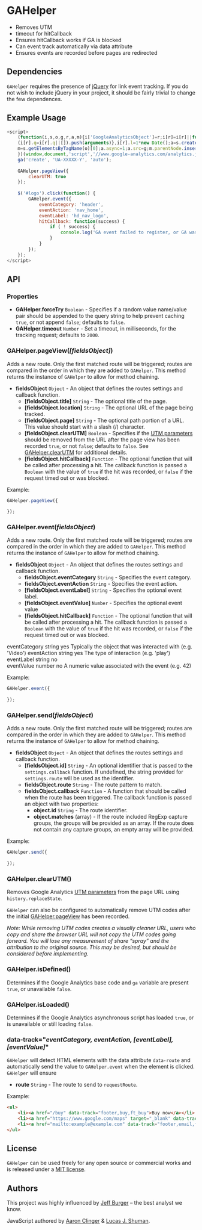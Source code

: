 # GAHelper

* Removes UTM
* timeout for hitCallback
* Ensures hitCallback works if GA is blocked
* Can event track automatically via data attribute
* Ensures events are recorded before pages are redirected

## Dependencies

`GAHelper` requires the presence of [jQuery](http://jquery.com) for link event tracking. If you do not wish to include jQuery in your project, it should be fairly trivial to change the few dependences.


## Example Usage

```js
<script>
	(function(i,s,o,g,r,a,m){i['GoogleAnalyticsObject']=r;i[r]=i[r]||function(){
	(i[r].q=i[r].q||[]).push(arguments)},i[r].l=1*new Date();a=s.createElement(o),
	m=s.getElementsByTagName(o)[0];a.async=1;a.src=g;m.parentNode.insertBefore(a,m)
	})(window,document,'script','//www.google-analytics.com/analytics.js','ga');
	ga('create', 'UA-XXXXX-Y', 'auto');
	
	GAHelper.pageView({
		clearUTM: true
	});
	
	$('#logo').click(function() {
		GAHelper.event({
			eventCategory: 'header',
			eventAction: 'nav_home',
			eventLabel: 'hd_nav_logo',
			hitCallback: function(success) {
				if ( ! success) {
					console.log('GA event failed to register, or GA was disabled by an ad blocker.');
				}
			}
		});
	});
</script>
```

## API

### Properties

* **GAHelper.forceTry** `Boolean` - Specifies if a random value name/value pair should be appended to the query string to help prevent caching `true`, or not append `false`; defaults to `false`.
* **GAHelper.timeout** `Number` - Set a timeout, in milliseconds, for the tracking request; defaults to `2000`.

### GAHelper.pageView(*[fieldsObject]*)

Adds a new route. Only the first matched route will be triggered; routes are compared in the order in which they are added to `GAHelper`. This method returns the instance of `GAHelper` to allow for method chaining.

* **fieldsObject** `Object` - An object that defines the routes settings and callback function.
    * **[fieldsObject.title]** `String` - The optional title of the page.
    * **[fieldsObject.location]** `String` - The optional URL of the page being tracked.
    * **[fieldsObject.page]** `String` - The optional path portion of a URL. This value should start with a slash (/) character.
    * **[fieldsObject.clearUTM]** `Boolean` - Specifies if the [UTM parameters](https://support.google.com/analytics/answer/1033863) should be removed from the URL after the page view has been recorded `true`, or not `false`; defaults to `false`. See [GAHelper.clearUTM](#gahelperclearutm) for additional details.
    * **[fieldsObject.hitCallback]** `Function` - The optional function that will be called after processing a hit. The callback function is passed a `Boolean` with the value of `true` if the hit was recorded, or `false` if the request timed out or was blocked.

Example:
```js
GAHelper.pageView({
	
});
```

### GAHelper.event(*fieldsObject*)

Adds a new route. Only the first matched route will be triggered; routes are compared in the order in which they are added to `GAHelper`. This method returns the instance of `GAHelper` to allow for method chaining.

* **fieldsObject** `Object` - An object that defines the routes settings and callback function.
    * **fieldsObject.eventCategory** `String` - Specifies the event category.
    * **fieldsObject.eventAction** `String` - Specifies the event action.
    * **[fieldsObject.eventLabel]** `String` - Specifies the optional event label.
    * **[fieldsObject.eventValue]** `Number` - Specifies the optional event value
    * **[fieldsObject.hitCallback]** `Function` - The optional function that will be called after processing a hit. The callback function is passed a `Boolean` with the value of `true` if the hit was recorded, or `false` if the request timed out or was blocked.

eventCategory	string	yes	Typically the object that was interacted with (e.g. 'Video')
eventAction	string	yes	The type of interaction (e.g. 'play')
eventLabel	string	no	
eventValue	number	no	A numeric value associated with the event (e.g. 42)


Example:
```js
GAHelper.event({
	
});
```

### GAHelper.send(*fieldsObject*)

Adds a new route. Only the first matched route will be triggered; routes are compared in the order in which they are added to `GAHelper`. This method returns the instance of `GAHelper` to allow for method chaining.

* **fieldsObject** `Object` - An object that defines the routes settings and callback function.
    * **[fieldsObject.id]** `String` - An optional identifier that is passed to the `settings.callback` function. If undefined, the string provided for `settings.route` will be used as the identifier.
    * **fieldsObject.route** `String` - The route pattern to match.
    * **fieldsObject.callback** `Function` - A function that should be called when the route has been triggered. The callback function is passed an object with two properties:
        * **object.id** `String` - The route identifier.
        * **object.matches** (array) - If the route included RegExp capture groups, the groups will be provided as an array. If the route does not contain any capture groups, an empty array will be provided.




Example:
```js
GAHelper.send({
	
});
```

### GAHelper.clearUTM()

Removes Google Analytics [UTM parameters](https://support.google.com/analytics/answer/1033863) from the page URL using `history.replaceState`.

`GAHelper` can also be configured to automatically remove UTM codes after the initial [GAHelper.pageView](#gahelperpageviewfieldsobject) has been recorded.

*Note: While removing UTM codes creates a visually cleaner URL, users who copy and share the browser URL will not copy the UTM codes going forward. You will lose any measurement of share “spray” and the attribution to the original source. This may be desired, but should be considered before implementing.*

### GAHelper.isDefined()

Determines if the Google Analytics base code and `ga` variable are present `true`, or unavailable `false`.

### GAHelper.isLoaded()

Determines if the Google Analytics asynchronous script has loaded `true`, or is unavailable or still loading `false`.

### data-track="*eventCategory, eventAction, [eventLabel], [eventValue]*"

`GAHelper` will detect HTML elements with the data attribute `data-route` and automatically send the value to `GAHelper.event` when the element is clicked. `GAHelper` will ensure 

* **route** `String` - The route to send to `requestRoute`.

Example:
```html
<ul>
	<li><a href="/buy" data-track="footer,buy,ft_buy">Buy now</a></li>
	<li><a href="https://www.google.com/maps" target="_blank" data-track="footer,exit_link,ft_map">Find our store</a></li>
	<li><a href="mailto:example@example.com" data-track="footer,email,ft_email">Email us</a></li>
</ul>
```

## License

`GAHelper` can be used freely for any open source or commercial works and is released under a [MIT license](http://en.wikipedia.org/wiki/MIT_License).


## Authors

This project was highly influenced by [Jeff Burger](https://www.linkedin.com/in/jeffburger) – the best analyst we know.

JavaScript authored by [Aaron Clinger](https://github.com/aaronclinger) & [Lucas J. Shuman](https://github.com/lucasishuman).